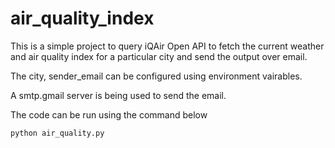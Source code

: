 # air_quality_index

This is a simple project to query iQAir Open API to fetch the current weather and air quality index for a particular city and send the output over email.

The city, sender_email can be configured using environment vairables. 

A smtp.gmail server is being used to send the email.

The code can be run using the command below

```
python air_quality.py
```
